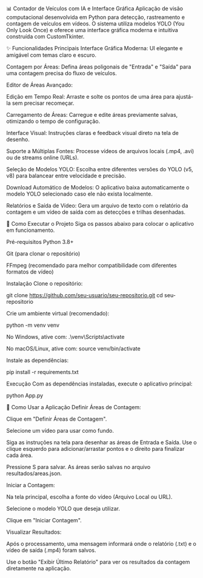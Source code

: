 📊 Contador de Veículos com IA e Interface Gráfica
Aplicação de visão computacional desenvolvida em Python para detecção, rastreamento e contagem de veículos em vídeos. O sistema utiliza modelos YOLO (You Only Look Once) e oferece uma interface gráfica moderna e intuitiva construída com CustomTkinter.

✨ Funcionalidades Principais
Interface Gráfica Moderna: UI elegante e amigável com temas claro e escuro.

Contagem por Áreas: Defina áreas poligonais de "Entrada" e "Saída" para uma contagem precisa do fluxo de veículos.

Editor de Áreas Avançado:

Edição em Tempo Real: Arraste e solte os pontos de uma área para ajustá-la sem precisar recomeçar.

Carregamento de Áreas: Carregue e edite áreas previamente salvas, otimizando o tempo de configuração.

Interface Visual: Instruções claras e feedback visual direto na tela de desenho.

Suporte a Múltiplas Fontes: Processe vídeos de arquivos locais (.mp4, .avi) ou de streams online (URLs).

Seleção de Modelos YOLO: Escolha entre diferentes versões do YOLO (v5, v8) para balancear entre velocidade e precisão.

Download Automático de Modelos: O aplicativo baixa automaticamente o modelo YOLO selecionado caso ele não exista localmente.

Relatórios e Saída de Vídeo: Gera um arquivo de texto com o relatório da contagem e um vídeo de saída com as detecções e trilhas desenhadas.

🚀 Como Executar o Projeto
Siga os passos abaixo para colocar o aplicativo em funcionamento.

Pré-requisitos
Python 3.8+

Git (para clonar o repositório)

FFmpeg (recomendado para melhor compatibilidade com diferentes formatos de vídeo)

Instalação
Clone o repositório:

git clone https://github.com/seu-usuario/seu-repositorio.git
cd seu-repositorio

Crie um ambiente virtual (recomendado):

python -m venv venv

No Windows, ative com: .\venv\Scripts\activate

No macOS/Linux, ative com: source venv/bin/activate

Instale as dependências:

pip install -r requirements.txt

Execução
Com as dependências instaladas, execute o aplicativo principal:

python App.py

📖 Como Usar a Aplicação
Definir Áreas de Contagem:

Clique em "Definir Áreas de Contagem".

Selecione um vídeo para usar como fundo.

Siga as instruções na tela para desenhar as áreas de Entrada e Saída. Use o clique esquerdo para adicionar/arrastar pontos e o direito para finalizar cada área.

Pressione S para salvar. As áreas serão salvas no arquivo resultados/areas.json.

Iniciar a Contagem:

Na tela principal, escolha a fonte do vídeo (Arquivo Local ou URL).

Selecione o modelo YOLO que deseja utilizar.

Clique em "Iniciar Contagem".

Visualizar Resultados:

Após o processamento, uma mensagem informará onde o relatório (.txt) e o vídeo de saída (.mp4) foram salvos.

Use o botão "Exibir Último Relatório" para ver os resultados da contagem diretamente na aplicação.